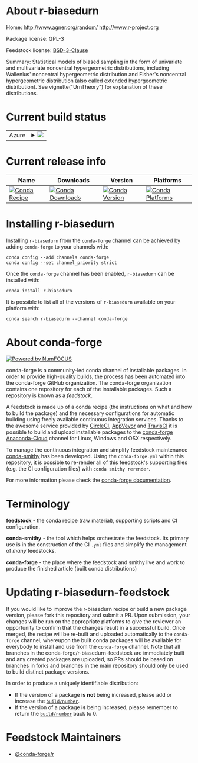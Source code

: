 About r-biasedurn
=================

Home: http://www.agner.org/random/ http://www.r-project.org

Package license: GPL-3

Feedstock license: [BSD-3-Clause](https://github.com/conda-forge/r-biasedurn-feedstock/blob/master/LICENSE.txt)

Summary: Statistical models of biased sampling in the form of  univariate and multivariate noncentral hypergeometric distributions,  including Wallenius' noncentral hypergeometric distribution and Fisher's noncentral hypergeometric distribution  (also called extended hypergeometric distribution).   See vignette("UrnTheory") for explanation of these distributions.

Current build status
====================


<table>
    
  <tr>
    <td>Azure</td>
    <td>
      <details>
        <summary>
          <a href="https://dev.azure.com/conda-forge/feedstock-builds/_build/latest?definitionId=996&branchName=master">
            <img src="https://dev.azure.com/conda-forge/feedstock-builds/_apis/build/status/r-biasedurn-feedstock?branchName=master">
          </a>
        </summary>
        <table>
          <thead><tr><th>Variant</th><th>Status</th></tr></thead>
          <tbody><tr>
              <td>linux_64_r_base4.0</td>
              <td>
                <a href="https://dev.azure.com/conda-forge/feedstock-builds/_build/latest?definitionId=996&branchName=master">
                  <img src="https://dev.azure.com/conda-forge/feedstock-builds/_apis/build/status/r-biasedurn-feedstock?branchName=master&jobName=linux&configuration=linux_64_r_base4.0" alt="variant">
                </a>
              </td>
            </tr><tr>
              <td>linux_64_r_base4.1</td>
              <td>
                <a href="https://dev.azure.com/conda-forge/feedstock-builds/_build/latest?definitionId=996&branchName=master">
                  <img src="https://dev.azure.com/conda-forge/feedstock-builds/_apis/build/status/r-biasedurn-feedstock?branchName=master&jobName=linux&configuration=linux_64_r_base4.1" alt="variant">
                </a>
              </td>
            </tr><tr>
              <td>osx_64_r_base4.0</td>
              <td>
                <a href="https://dev.azure.com/conda-forge/feedstock-builds/_build/latest?definitionId=996&branchName=master">
                  <img src="https://dev.azure.com/conda-forge/feedstock-builds/_apis/build/status/r-biasedurn-feedstock?branchName=master&jobName=osx&configuration=osx_64_r_base4.0" alt="variant">
                </a>
              </td>
            </tr><tr>
              <td>osx_64_r_base4.1</td>
              <td>
                <a href="https://dev.azure.com/conda-forge/feedstock-builds/_build/latest?definitionId=996&branchName=master">
                  <img src="https://dev.azure.com/conda-forge/feedstock-builds/_apis/build/status/r-biasedurn-feedstock?branchName=master&jobName=osx&configuration=osx_64_r_base4.1" alt="variant">
                </a>
              </td>
            </tr><tr>
              <td>win_64_r_base4.0</td>
              <td>
                <a href="https://dev.azure.com/conda-forge/feedstock-builds/_build/latest?definitionId=996&branchName=master">
                  <img src="https://dev.azure.com/conda-forge/feedstock-builds/_apis/build/status/r-biasedurn-feedstock?branchName=master&jobName=win&configuration=win_64_r_base4.0" alt="variant">
                </a>
              </td>
            </tr><tr>
              <td>win_64_r_base4.1</td>
              <td>
                <a href="https://dev.azure.com/conda-forge/feedstock-builds/_build/latest?definitionId=996&branchName=master">
                  <img src="https://dev.azure.com/conda-forge/feedstock-builds/_apis/build/status/r-biasedurn-feedstock?branchName=master&jobName=win&configuration=win_64_r_base4.1" alt="variant">
                </a>
              </td>
            </tr>
          </tbody>
        </table>
      </details>
    </td>
  </tr>
</table>

Current release info
====================

| Name | Downloads | Version | Platforms |
| --- | --- | --- | --- |
| [![Conda Recipe](https://img.shields.io/badge/recipe-r--biasedurn-green.svg)](https://anaconda.org/conda-forge/r-biasedurn) | [![Conda Downloads](https://img.shields.io/conda/dn/conda-forge/r-biasedurn.svg)](https://anaconda.org/conda-forge/r-biasedurn) | [![Conda Version](https://img.shields.io/conda/vn/conda-forge/r-biasedurn.svg)](https://anaconda.org/conda-forge/r-biasedurn) | [![Conda Platforms](https://img.shields.io/conda/pn/conda-forge/r-biasedurn.svg)](https://anaconda.org/conda-forge/r-biasedurn) |

Installing r-biasedurn
======================

Installing `r-biasedurn` from the `conda-forge` channel can be achieved by adding `conda-forge` to your channels with:

```
conda config --add channels conda-forge
conda config --set channel_priority strict
```

Once the `conda-forge` channel has been enabled, `r-biasedurn` can be installed with:

```
conda install r-biasedurn
```

It is possible to list all of the versions of `r-biasedurn` available on your platform with:

```
conda search r-biasedurn --channel conda-forge
```


About conda-forge
=================

[![Powered by NumFOCUS](https://img.shields.io/badge/powered%20by-NumFOCUS-orange.svg?style=flat&colorA=E1523D&colorB=007D8A)](http://numfocus.org)

conda-forge is a community-led conda channel of installable packages.
In order to provide high-quality builds, the process has been automated into the
conda-forge GitHub organization. The conda-forge organization contains one repository
for each of the installable packages. Such a repository is known as a *feedstock*.

A feedstock is made up of a conda recipe (the instructions on what and how to build
the package) and the necessary configurations for automatic building using freely
available continuous integration services. Thanks to the awesome service provided by
[CircleCI](https://circleci.com/), [AppVeyor](https://www.appveyor.com/)
and [TravisCI](https://travis-ci.com/) it is possible to build and upload installable
packages to the [conda-forge](https://anaconda.org/conda-forge)
[Anaconda-Cloud](https://anaconda.org/) channel for Linux, Windows and OSX respectively.

To manage the continuous integration and simplify feedstock maintenance
[conda-smithy](https://github.com/conda-forge/conda-smithy) has been developed.
Using the ``conda-forge.yml`` within this repository, it is possible to re-render all of
this feedstock's supporting files (e.g. the CI configuration files) with ``conda smithy rerender``.

For more information please check the [conda-forge documentation](https://conda-forge.org/docs/).

Terminology
===========

**feedstock** - the conda recipe (raw material), supporting scripts and CI configuration.

**conda-smithy** - the tool which helps orchestrate the feedstock.
                   Its primary use is in the construction of the CI ``.yml`` files
                   and simplify the management of *many* feedstocks.

**conda-forge** - the place where the feedstock and smithy live and work to
                  produce the finished article (built conda distributions)


Updating r-biasedurn-feedstock
==============================

If you would like to improve the r-biasedurn recipe or build a new
package version, please fork this repository and submit a PR. Upon submission,
your changes will be run on the appropriate platforms to give the reviewer an
opportunity to confirm that the changes result in a successful build. Once
merged, the recipe will be re-built and uploaded automatically to the
`conda-forge` channel, whereupon the built conda packages will be available for
everybody to install and use from the `conda-forge` channel.
Note that all branches in the conda-forge/r-biasedurn-feedstock are
immediately built and any created packages are uploaded, so PRs should be based
on branches in forks and branches in the main repository should only be used to
build distinct package versions.

In order to produce a uniquely identifiable distribution:
 * If the version of a package **is not** being increased, please add or increase
   the [``build/number``](https://docs.conda.io/projects/conda-build/en/latest/resources/define-metadata.html#build-number-and-string).
 * If the version of a package **is** being increased, please remember to return
   the [``build/number``](https://docs.conda.io/projects/conda-build/en/latest/resources/define-metadata.html#build-number-and-string)
   back to 0.

Feedstock Maintainers
=====================

* [@conda-forge/r](https://github.com/conda-forge/r/)

